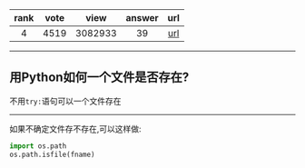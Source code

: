 
| rank | vote | view | answer | url |
|:-:|:-:|:-:|:-:|:-:|
|4|4519|3082933|39| [url](http://stackoverflow.com/questions/82831/how-do-i-check-whether-a-file-exists-in-python) |
***

## 用Python如何一个文件是否存在?

不用`try:`语句可以一个文件存在

***

如果不确定文件存不存在,可以这样做:

```python
import os.path
os.path.isfile(fname)
```

